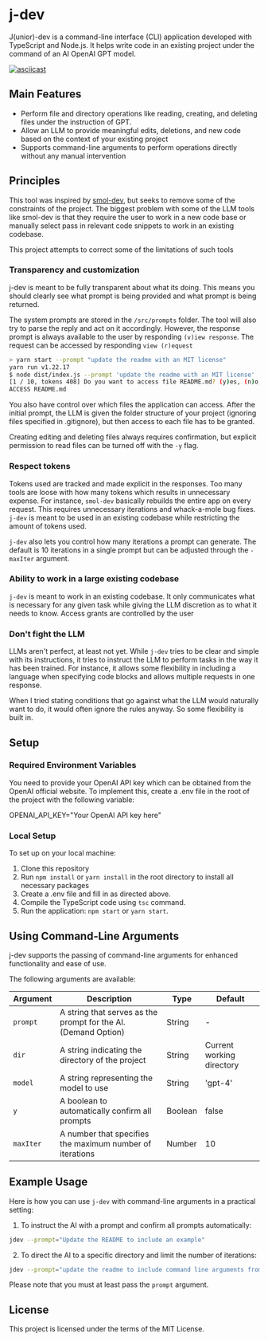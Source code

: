 # j-dev

J(unior)-dev is a command-line interface (CLI) application developed with TypeScript and Node.js. It helps write code in an existing project under the command of an AI OpenAI GPT model.

[![asciicast](https://asciinema.org/a/O23EVL7f135uXhBvFSCRhtNHZ.svg)](https://asciinema.org/a/O23EVL7f135uXhBvFSCRhtNHZ)

## Main Features

- Perform file and directory operations like reading, creating, and deleting files under the instruction of GPT.
- Allow an LLM to provide meaningful edits, deletions, and new code based on the context of your existing project
- Supports command-line arguments to perform operations directly without any manual intervention

## Principles

This tool was inspired by [smol-dev](https://github.com/smol-ai/developer), but seeks to remove some of the constraints of the project. The biggest problem with some of the LLM tools like smol-dev is that they require the user to work in a new code base or manually select pass in relevant code snippets to work in an existing codebase.

This project attempts to correct some of the limitations of such tools

### Transparency and customization
j-dev is meant to be fully transparent about what its doing. This means you should clearly see what prompt is being provided and what prompt is being returned.

The system prompts are stored in the `/src/prompts` folder. The tool will also try to parse the reply and act on it accordingly. However, the response prompt is always available to the user by responding `(v)iew response`. The request can be accessed by responding `view (r)equest`

```bash
> yarn start --prompt "update the readme with an MIT license"
yarn run v1.22.17
$ node dist/index.js --prompt 'update the readme with an MIT license'
[1 / 10, tokens 408] Do you want to access file README.md? (y)es, (n)o, (c)omment, (v)iew response or view (r)equest v
ACCESS README.md
```

You also have control over which files the application can access. After the initial prompt, the LLM is given the folder structure of your project (ignoring files specified in .gitignore), but then access to each file has to be granted. 

Creating editing and deleting files always requires confirmation, but explicit permission to read files can be turned off with the `-y` flag.

### Respect tokens

Tokens used are tracked and made explicit in the responses. Too many tools are loose with how many tokens which results in unnecessary expense. For instance, `smol-dev` basically rebuilds the entire app on every request. This requires unnecessary iterations and whack-a-mole bug fixes. `j-dev` is meant to be used in an existing codebase while restricting the amount of tokens used.

`j-dev` also lets you control how many iterations a prompt can generate. The default is 10 iterations in a single prompt but can be adjusted through the `-maxIter` argument. 

### Ability to work in a large existing codebase

`j-dev` is meant to work in an existing codebase. It only communicates what is necessary for any given task while giving the LLM discretion as to what it needs to know. Access grants are controlled by the user 


### Don't fight the LLM

LLMs aren't perfect, at least not yet. While `j-dev` tries to be clear and simple with its instructions, it tries to instruct the LLM to perform tasks in the way it has been trained. For instance, it allows some flexibility in including a language when specifying code blocks and allows multiple requests in one response.

When I tried stating conditions that go against what the LLM would naturally want to do, it would often ignore the rules anyway. So some flexibility is built in.


## Setup

### Required Environment Variables

You need to provide your OpenAI API key which can be obtained from the OpenAI official website. To implement this, create a .env file in the root of the project with the following variable:

OPENAI_API_KEY="Your OpenAI API key here"

### Local Setup

To set up on your local machine:

1. Clone this repository
2. Run `npm install` or `yarn install` in the root directory to install all necessary packages
3. Create a .env file and fill in as directed above.
4. Compile the TypeScript code using `tsc` command.
5. Run the application: `npm start` or `yarn start`.

## Using Command-Line Arguments

j-dev supports the passing of command-line arguments for enhanced functionality and ease of use.

The following arguments are available:

| Argument | Description | Type | Default |
| -------- | ----------- | ---- | ------- |
| `prompt` | A string that serves as the prompt for the AI. (Demand Option) | String | - |
| `dir` | A string indicating the directory of the project | String | Current working directory |
| `model` | A string representing the model to use | String | 'gpt-4' |
| `y` | A boolean to automatically confirm all prompts | Boolean | false |
| `maxIter` | A number that specifies the maximum number of iterations | Number | 10 |

## Example Usage

Here is how you can use `j-dev` with command-line arguments in a practical setting:

1. To instruct the AI with a prompt and confirm all prompts automatically:

```bash
jdev --prompt="Update the README to include an example"
```

2. To direct the AI to a specific directory and limit the number of iterations:

```bash
jdev --prompt="update the readme to include command line arguments from the app" --dir="/projects/myProject" --maxIter=5
```

Please note that you must at least pass the `prompt` argument.

## License
This project is licensed under the terms of the MIT License.
